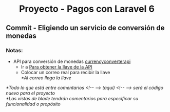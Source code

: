 
  <!-- Title -->
  <h1 align="center">Proyecto - Pagos con Laravel 6</h1>
  <!-- End Title -->

  <!-- Commit name -->
  <h2>Commit - <strong>Eligiendo un servicio de conversión de monedas</strong></h2>
  <!-- End Commit name -->
  
  <!-- Commit instructions -->
  <ol>
    
  </ol>
  <!-- End Commit instructions -->
  
  <!-- Notes -->
  <h3>Notas:</h3>
  <ul>
    <li>
      API para conversión de monedas <a href="https://www.currencyconverterapi.com/">currencyconverterapi</a>
      <ul>
        <li>Ir a <a href="https://free.currencyconverterapi.com/free-api-key">Para obtener la llave de la API</a></li>
        <li>
          Colocar un correo real para recibir la llave
          <br>
          <em>*Al correo llega la llave</em>
        </li>
      </ul>
    </li>
  </ul>
    
  <em>
    *Todo lo que está entre comentarios
    &lt;!-- --&gt; (aquí) &lt;!-- --&gt;
    será el código nuevo para el proyecto
  </em>
  <br>
  <em>
    *Las vistas de blade tendrán comentarios para especificar su funcionalidad o propósito
  </em>
  <!-- End notes -->